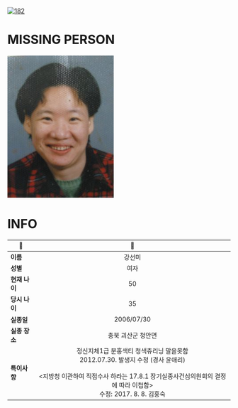 [![182](https://img.shields.io/badge/%EC%8B%A4%EC%A2%85%EC%8B%A0%EA%B3%A0%EB%8A%94%20%EA%B5%AD%EB%B2%88%EC%97%86%EC%9D%B4-182-blue)](http://safe182.go.kr/index.do)

# MISSING PERSON

<img src="./missing_person.jpg">

# INFO

|🔑|💎|
|--|:--:|
|**이름**|강선미|
|**성별**|여자|
|**현재 나이**|50|
|**당시 나이**|35|
|**실종일**|2006/07/30|
|**실종 장소**|충북 괴산군 청안면 |
|**특이사항**|정신지체1급 분홍색티 청색츄리닝 말을못함</br>2012.07.30. 발생지 수정 (경사 윤애리)</br></br><지방청 이관하여 직접수사 하라는 17.8.1 장기실종사건심의원회의 결정에 따라 이첩함></br>                                                                                         수정:  2017. 8. 8. 김홍숙|
